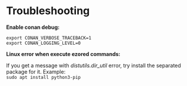 # Troubleshooting

**Enable conan debug:**

```
export CONAN_VERBOSE_TRACEBACK=1
export CONAN_LOGGING_LEVEL=0
```

**Linux error when execute ezored commands:**

If you get a message with *distutils.dir_util* error, try install the separated package for it. Example:  
```sudo apt install python3-pip```
